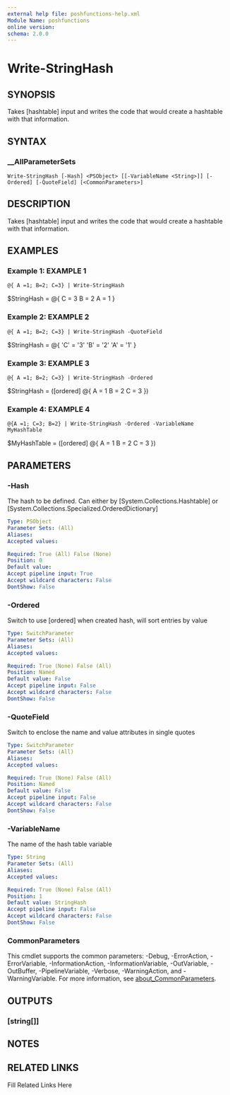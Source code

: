 ```yaml
---
external help file: poshfunctions-help.xml
Module Name: poshfunctions
online version: 
schema: 2.0.0
---
```


# Write-StringHash

## SYNOPSIS

Takes [hashtable] input and writes the code that would create a hashtable with that information.

## SYNTAX

### __AllParameterSets

```
Write-StringHash [-Hash] <PSObject> [[-VariableName <String>]] [-Ordered] [-QuoteField] [<CommonParameters>]
```

## DESCRIPTION

Takes [hashtable] input and writes the code that would create a hashtable with that information.


## EXAMPLES

### Example 1: EXAMPLE 1

```
@{ A =1; B=2; C=3} | Write-StringHash
```

$StringHash = @{
    C = 3
    B = 2
    A = 1
}





### Example 2: EXAMPLE 2

```
@{ A =1; B=2; C=3} | Write-StringHash -QuoteField
```

$StringHash = @{
    'C' = '3'
    'B' = '2'
    'A' = '1'
}





### Example 3: EXAMPLE 3

```
@{ A =1; B=2; C=3} | Write-StringHash -Ordered
```

$StringHash = ([ordered] @{
    A = 1
    B = 2
    C = 3
})





### Example 4: EXAMPLE 4

```
@{A =1; C=3; B=2} | Write-StringHash -Ordered -VariableName MyHashTable
```

$MyHashTable = ([ordered] @{
    A = 1
    B = 2
    C = 3
})






## PARAMETERS

### -Hash

The hash to be defined.
Can either by [System.Collections.Hashtable] or [System.Collections.Specialized.OrderedDictionary]

```yaml
Type: PSObject
Parameter Sets: (All)
Aliases: 
Accepted values: 

Required: True (All) False (None)
Position: 0
Default value: 
Accept pipeline input: True
Accept wildcard characters: False
DontShow: False
```

### -Ordered

Switch to use [ordered] when created hash, will sort entries by value

```yaml
Type: SwitchParameter
Parameter Sets: (All)
Aliases: 
Accepted values: 

Required: True (None) False (All)
Position: Named
Default value: False
Accept pipeline input: False
Accept wildcard characters: False
DontShow: False
```

### -QuoteField

Switch to enclose the name and value attributes in single quotes

```yaml
Type: SwitchParameter
Parameter Sets: (All)
Aliases: 
Accepted values: 

Required: True (None) False (All)
Position: Named
Default value: False
Accept pipeline input: False
Accept wildcard characters: False
DontShow: False
```

### -VariableName

The name of the hash table variable

```yaml
Type: String
Parameter Sets: (All)
Aliases: 
Accepted values: 

Required: True (None) False (All)
Position: 1
Default value: StringHash
Accept pipeline input: False
Accept wildcard characters: False
DontShow: False
```


### CommonParameters

This cmdlet supports the common parameters: -Debug, -ErrorAction, -ErrorVariable, -InformationAction, -InformationVariable, -OutVariable, -OutBuffer, -PipelineVariable, -Verbose, -WarningAction, and -WarningVariable. For more information, see [about_CommonParameters](http://go.microsoft.com/fwlink/?LinkID=113216).

## OUTPUTS

### [string[]]



## NOTES



## RELATED LINKS

Fill Related Links Here

